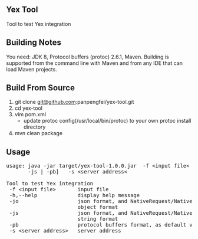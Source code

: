 ## Yex Tool
Tool to test Yex integration

## Building Notes
You need: JDK 8, Protocol buffers (protoc) 2.6.1, Maven. Building is supported from the command line with Maven and from any IDE that can load Maven projects.

## Build From Source
1. git clone git@github.com:panpengfei/yex-tool.git  
1. cd yex-tool  
1. vim pom.xml 
   * update protoc config(/usr/local/bin/protoc) to your own protoc install directory
1. mvn clean package

## Usage
<pre>
usage: java -jar target/yex-tool-1.0.0.jar  -f &lt;input file&lt; [-h] [-jo |
       -js | -pb]   -s &lt;server address&lt;

Tool to test Yex integration
 -f &lt;input file&gt;       input file
 -h,--help             display help message
 -jo                   json format, and NativeRequest/NativeResponse json
                       object format
 -js                   json format, and NativeRequest/NativeResponse json
                       string format
 -pb                   protocol buffers format, as default value
 -s &lt;server address&gt;   server address
</pre>
